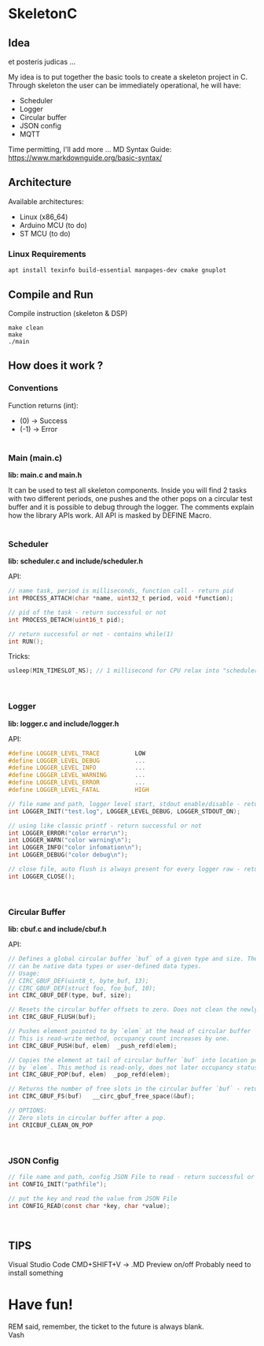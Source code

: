 # SkeletonC

## Idea

et posteris judicas ...

My idea is to put together the basic tools to create a skeleton project in C. Through skeleton the user can be immediately operational, he will have:
- Scheduler
- Logger
- Circular buffer
- JSON config
- MQTT 

Time permitting, I'll add more ...
MD Syntax Guide: https://www.markdownguide.org/basic-syntax/ 

## Architecture

Available architectures:
- Linux (x86_64)
- Arduino MCU (to do)
- ST MCU (to do)

### Linux Requirements
```
apt install texinfo build-essential manpages-dev cmake gnuplot
```

## Compile and Run

Compile instruction (skeleton & DSP)
```
make clean
make 
./main
```

## How does it work ?

### Conventions
Function returns (int):
 - (0)   -> Success
 - (-1)  -> Error
<br/><br/>

### Main (main.c)

**lib: main.c and main.h**

It can be used to test all skeleton components.
Inside you will find 2 tasks with two different periods, one pushes and the other pops on a circular test buffer and it is possible to debug through the logger.
The comments explain how the library APIs work.
All API is masked by DEFINE Macro.
<br/><br/>

### Scheduler

**lib: scheduler.c and include/scheduler.h**

API:
```c
// name task, period is milliseconds, function call - return pid
int PROCESS_ATTACH(char *name, uint32_t period, void *function); 

// pid of the task - return successful or not
int PROCESS_DETACH(uint16_t pid);

// return successful or not - contains while(1)
int RUN();
```

Tricks: 
```c
usleep(MIN_TIMESLOT_NS); // 1 millisecond for CPU relax into "scheduler()"
```
<br/>

### Logger

**lib: logger.c and include/logger.h**

API:
```c
#define LOGGER_LEVEL_TRACE          LOW
#define LOGGER_LEVEL_DEBUG          ...
#define LOGGER_LEVEL_INFO           ...
#define LOGGER_LEVEL_WARNING        ...
#define LOGGER_LEVEL_ERROR          ...
#define LOGGER_LEVEL_FATAL          HIGH

// file name and path, logger level start, stdout enable/disable - return successful or not, [MUST] put on the main() head 
int LOGGER_INIT("test.log", LOGGER_LEVEL_DEBUG, LOGGER_STDOUT_ON);

// using like classic printf - return successful or not
int LOGGER_ERROR("color error\n");
int LOGGER_WARN("color warning\n");
int LOGGER_INFO("color infomation\n");
int LOGGER_DEBUG("color debug\n");

// close file, auto flush is always present for every logger raw - return successful or not
int LOGGER_CLOSE();
```
<br/>

### Circular Buffer
**lib: cbuf.c and include/cbuf.h**

API:
```c
// Defines a global circular buffer `buf` of a given type and size. The type
// can be native data types or user-defined data types.
// Usage:
// CIRC_GBUF_DEF(uint8_t, byte_buf, 13);
// CIRC_GBUF_DEF(struct foo, foo_buf, 10);
int CIRC_GBUF_DEF(type, buf, size);

// Resets the circular buffer offsets to zero. Does not clean the newly freed slots. 
int CIRC_GBUF_FLUSH(buf);

// Pushes element pointed to by `elem` at the head of circular buffer `buf`.
// This is read-write method, occupancy count increases by one.
int CIRC_GBUF_PUSH(buf, elem)  _push_refd(elem);

// Copies the element at tail of circular buffer `buf` into location pointed
// by `elem`. This method is read-only, does not later occupancy status. 
int CIRC_GBUF_POP(buf, elem)  _pop_refd(elem);

// Returns the number of free slots in the circular buffer `buf` - return: number of slots available.
int CIRC_GBUF_FS(buf)   __circ_gbuf_free_space(&buf);

// OPTIONS:
// Zero slots in circular buffer after a pop.
int CRICBUF_CLEAN_ON_POP
```
<br/>

### JSON Config

```c
// file name and path, config JSON File to read - return successful or not
int CONFIG_INIT("pathfile");

// put the key and read the value from JSON File
int CONFIG_READ(const char *key, char *value);

```
<br/>

## TIPS
Visual Studio Code
CMD+SHIFT+V -> .MD Preview on/off
Probably need to install something

# Have fun!
REM said, remember, the ticket to the future is always blank.<br/>
Vash

